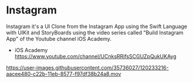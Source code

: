 # Instagram

Instagram it's a UI Clone from the Instagram App using the Swift Language with UIKit and StoryBoards using the video series called "Build Instagram App" of the Youtube channel iOS Academy.

 - iOS Academy https://www.youtube.com/channel/UCnksRRifsSCGUZpQukUKAyg

https://user-images.githubusercontent.com/35736027/120233216-aacee480-c22b-11eb-8577-f97df38b24a8.mov
